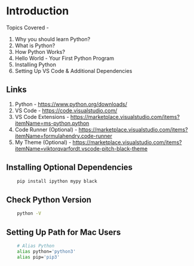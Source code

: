 # Introduction

Topics Covered -

1.  Why you should learn Python?
2.  What is Python?
3.  How Python Works?
4.  Hello World - Your First Python Program
5.  Installing Python
6.  Setting Up VS Code & Additional Dependencies

## Links

1. Python - https://www.python.org/downloads/
2. VS Code - https://code.visualstudio.com/
3. VS Code Extensions - https://marketplace.visualstudio.com/items?itemName=ms-python.python
4. Code Runner (Optional) - https://marketplace.visualstudio.com/items?itemName=formulahendry.code-runner
5. My Theme (Optional) - https://marketplace.visualstudio.com/items?itemName=viktorqvarfordt.vscode-pitch-black-theme

## Installing Optional Dependencies

```bash
    pip install ipython mypy black
```

## Check Python Version

```bash
    python -V
```

## Setting Up Path for Mac Users

```bash
    # Alias Python
    alias python='python3'
    alias pip='pip3'
```